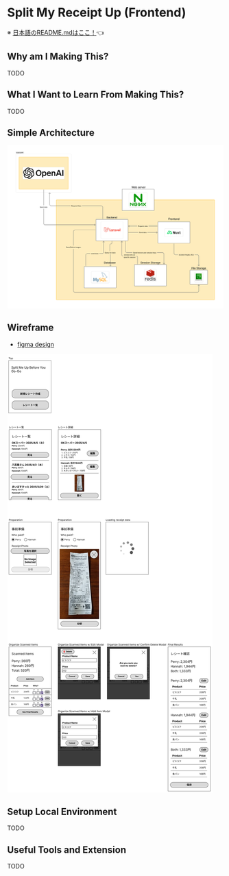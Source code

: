 # Split My Receipt Up (Frontend)

※ [日本語のREADME.mdはここ！](./../README.md)👈

## Why am I Making This?
TODO

## What I Want to Learn From Making This?
TODO

## Simple Architecture
![alt text](./docs/images/simple-architecture.jpg)

## Wireframe
- [figma design](https://www.figma.com/design/5YJWfJxPOz41nTYUs3Ecsv/Split-Me-Up-Before-You-Go-Go?node-id=0-1&t=pg6lQGz4q81qqjrR-1)

![alt text](./docs/images/wireframe.jpg)

## Setup Local Environment
TODO

## Useful Tools and Extension
TODO